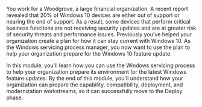 
You work for a Woodgrove, a large financial organization. A recent report revealed that 20% of Windows 10 devices are either out of support or nearing the end of support. As a result, some devices that perform critical business functions are not receiving security updates and are at greater risk of security threats and performance issues. Previously you've helped your organization create a plan for how it can stay current with Windows 10. As the Windows servicing process manager, you now want to use the plan to help your organization prepare for the Windows 10 feature update.

In this module, you'll learn how you can use the Windows servicing process to help your organization prepare its environment for the latest Windows feature updates. By the end of this module, you'll understand how your organization can prepare the capability, compatibility, deployment, and modernization workstreams, so it can successfully move to the Deploy phase.

